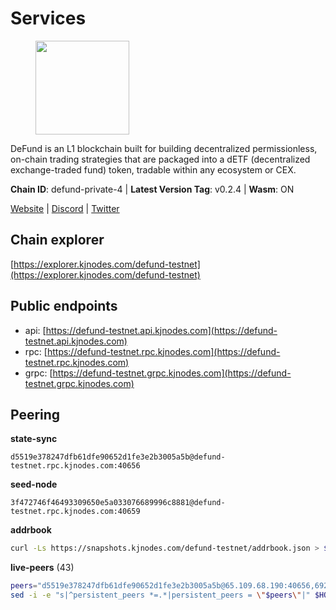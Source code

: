 # Services

<figure><img src="https://raw.githubusercontent.com/kj89/testnet_manuals/main/pingpub/logos/defund.png" width="150" alt=""><figcaption></figcaption></figure>

DeFund is an L1 blockchain built for building decentralized permissionless,  on-chain trading strategies that are packaged into a dETF (decentralized  exchange-traded fund) token, tradable within any ecosystem or CEX.

**Chain ID**: defund-private-4 | **Latest Version Tag**: v0.2.4 | **Wasm**: ON

[Website](https://www.defund.app) | [Discord](https://discord.gg/FV26pRPZ3P) | [Twitter](https://twitter.com/defund_finance)




## Chain explorer
[https://explorer.kjnodes.com/defund-testnet](https://explorer.kjnodes.com/defund-testnet)

## Public endpoints

* api: [https://defund-testnet.api.kjnodes.com](https://defund-testnet.api.kjnodes.com)
* rpc: [https://defund-testnet.rpc.kjnodes.com](https://defund-testnet.rpc.kjnodes.com)
* grpc: [https://defund-testnet.grpc.kjnodes.com](https://defund-testnet.grpc.kjnodes.com)

## Peering

**state-sync**

```text
d5519e378247dfb61dfe90652d1fe3e2b3005a5b@defund-testnet.rpc.kjnodes.com:40656
```

**seed-node**

```text
3f472746f46493309650e5a033076689996c8881@defund-testnet.rpc.kjnodes.com:40659
```

**addrbook**
```bash
curl -Ls https://snapshots.kjnodes.com/defund-testnet/addrbook.json > $HOME/.defund/config/addrbook.json
```

**live-peers** (43)
```bash
peers="d5519e378247dfb61dfe90652d1fe3e2b3005a5b@65.109.68.190:40656,692610e4e05fb6e7863c6510d47e849ccf4ee8af@155.133.22.126:26656,11dd3e4614218bf584b6134148e2f8afae607d93@142.132.231.118:26656,8675cc6e69c2043a8dc0a854e769c1f135b5f272@23.88.73.158:26656,1684f8e7312d55c6bb814b0966dbb0d70f53586d@148.251.91.77:21656,6d17e0f49bc1856c732f1d439647720ba127aab8@84.46.247.5:26656,fa94522ec824f2dc1a3a172400b6370667e7b546@158.247.232.165:40656,d3334ae0a1608e3418ba09a1f7a079163960a46f@38.242.235.216:26656,1c4d96b6529211d2efcf4ea2e274eaff48da4ed0@65.109.70.4:40656,dfc41414888ea63bddf5c8b897b3160b84c445ac@65.109.163.63:40656,12339866b54981ecf4f9f737535d44a9fcd8033e@159.69.152.235:26656,955d9b23f6ddb8888ffd98602dcd579bf31a9bf7@212.90.120.42:40656,13e5fb91e66d4ff918f466c20e5b82b58396a88a@5.9.122.49:13656,6cd79e36c129b80dbf89f625b9089f14a2581448@95.179.209.159:40656,72707c0152742ffdb2aa9f154799f476817c8cce@45.14.194.173:26656,60cbe74b075e69c65e55e3b24dbd2f27710c1c99@70.34.222.241:40656,69cce9d9a6f24c1cdada09bc7afed34937d39dea@89.163.209.173:40656,b32e6619a1c7998519d2d38828e34ace7b773852@65.109.84.250:26656,514d7a0dc5c5ab4df2269e106f02554763a0cd69@185.209.31.9:40656,e3c348467a8c88c0f65e2ca8a71875d2a384b8b4@185.16.39.19:60656,a82e76d4c9e2f3caf5c9b28a7ce48be7374f122d@161.35.90.88:26656,6999cca6c55576a48d4f227b87dc904fbdb085aa@65.21.134.202:26576,1a4f0f016ffc8f6814835dc20f5bb7050b2eac90@38.242.239.25:36656,6691e56c95ca475481f61418c28e11ca2e4469fe@194.146.13.186:26656,9defab88984fb8732e3bc33dd05cac99530c6509@89.163.255.100:26656,48fe32b3f93472a26854ee6fef69447f62a265ed@199.175.98.109:26656,9caa4ac64062fa1178a9db93d24209841bbd30ba@199.175.98.110:26656,e21aa9dfe1a522453bb89a290cf49a476cf38bea@65.21.58.9:40656,1e06daff380194a8bf49b2913d4d716b73a96e84@89.208.103.156:26656,88232417b05f9e1f3cd6ff9fa3296219d577dee4@185.144.99.73:26656,8c2006b0c28ed9801cbdccdd63842afa24747681@195.2.74.112:40656,c2977e5d8d822e75c8916867b5c713e6b3841705@65.109.225.137:40656,22e097c86358cb731fad2880291ed8e1f03b2012@65.108.78.101:26656,c675bd639c81562cb52e2b14bae0cbaaf78150bf@84.46.249.51:26656,a640c8725c97ef4491037c0494442ed8e3fd7024@194.146.13.189:26656,e26206d0e39515fb07915b28e468729340eb112e@38.242.244.163:26656,6eee64f8470bcd2fdb75cf43a0f82fceaea59013@5.78.88.72:26656,1ef2946255fcfcd37d0f518ff9beab256223ecca@38.242.140.2:26656,3db1eb8f5c41b8a551e3edd52e0d6150134d45f4@155.133.22.129:26656,f9fcb1705d112b357fa498bb0711e2f4953d3f88@85.10.202.135:40656,290029e1da1572ad46ddad202e07bea1e98ca418@135.181.93.86:40656,612d78b8dee3eca789a5adbfef8f69e15e76d6b1@84.46.244.102:26656,10387ab989f13bf3b491c4167993a909ed815af5@86.48.26.85:28656"
sed -i -e "s|^persistent_peers *=.*|persistent_peers = \"$peers\"|" $HOME/.defund/config/config.toml
```
